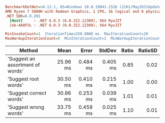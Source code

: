 ``` ini

BenchmarkDotNet=v0.13.1, OS=Windows 10.0.19043.1526 (21H1/May2021Update)
AMD Ryzen 7 5800H with Radeon Graphics, 1 CPU, 16 logical and 8 physical cores
.NET SDK=6.0.201
  [Host]     : .NET 6.0.3 (6.0.322.12309), X64 RyuJIT
  Job-AAOPJL : .NET 6.0.3 (6.0.322.12309), X64 RyuJIT

MinInvokeCount=1  IterationTime=250.0000 ms  MaxIterationCount=20  
MaxWarmupIterationCount=5  MinIterationCount=1  MinWarmupIterationCount=1  

```
|                           Method |     Mean |    Error |   StdDev | Ratio | RatioSD |
|--------------------------------- |---------:|---------:|---------:|------:|--------:|
| &#39;Suggest an assortment of words&#39; | 25.96 ms | 0.484 ms | 0.405 ms |  0.85 |    0.02 |
|             &#39;Suggest root words&#39; | 30.50 ms | 0.410 ms | 0.215 ms |  1.00 |    0.00 |
|          &#39;Suggest correct words&#39; | 30.86 ms | 0.253 ms | 0.039 ms |  1.01 |    0.01 |
|            &#39;Suggest wrong words&#39; | 33.75 ms | 0.458 ms | 0.025 ms |  1.10 |    0.01 |
